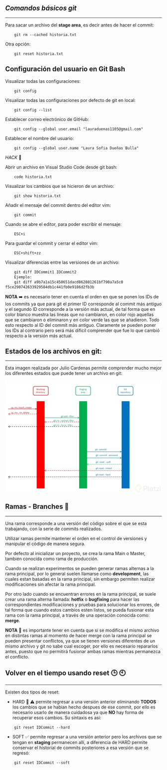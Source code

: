 ## *Comandos básicos git*
---
Para sacar un archivo del **stage area**, es decir antes de hacer el commit:

```
	git rm --cached historia.txt
```

Otra opción:

```
	git reset historia.txt
```

## Configuración del usuario en Git Bash

Visualizar todas las configuraciones:

```
	git config
```

Visualizar todas las configuraciones por defecto de git en local:

```
	git config --list
```

Establecer correo electrónico de GitHub:

```
	git config --global user.email "lauraduenas1105@gmail.com"
```

Establecer el nombre del usuario:

```
	git config --global user.name "Laura Sofia Dueñas Bulla"
```

*HACK* :dizzy:

Abrir un archivo en Visual Studio Code desde git bash:

```
	code historia.txt
```

Visualizar los cambios que se hicieron de un archivo:

```
	git show historia.txt
```

Añadir el mensaje del commit dentro del editor vim:

```
	git commit
```

Cuando se abre el editor, para poder escribir el mensaje:

```
	ESC+i
```

Para guardar el commit y cerrar el editor vim:

```
	ESC+shift+zz
```

Visualizar diferencias entre las versiones de un archivo:

```
	git diff IDCommit1 IDCommit2
    Ejemplo:
    git diff a9b7a1a15c450651dacd862801261bf790a7a5c0 f5ce290742633929584db1c441fb0e9186d2fb3b
```

**NOTA** :arrow_right: es necesario tener en cuenta el orden en que se ponen los IDs de los commits ya que para git el primer ID corresponde al commit más antiguo y el segundo ID corresponde a la versión más actual, de tal forma que en color blanco muestra las lineas que no cambiaron, en color rojo aquellas que se cambiaron o eliminaron y en color verde las que se añadieron. Todo esto respecto al ID del commit más antiguo. Claramente se pueden poner los IDs al contrario pero será más dificil comprender que fue lo que cambió respecto a la versión más actual. 

## Estados de los archivos en git:
---
Esta imagen realizada por Julio Cardenas permite comprender mucho mejor los diferentes estados que puede tener un archivo en git:

<img src="https://github.com/lsofiadb/Curso-Profesional-Git-GitHub/blob/main/Imagenes/EstadosArchivosGitFuenteJulioCardenas.jpg" width="750px">


## Ramas - Branches :herb:
---
Una rama corresponde a una versión del código sobre el que se esta trabajando, con la serie de commits realizados.

Utilizar ramas permite mantener el orden en el control de versiones y manipular el código de manera segura.

Por defecto al inicializar un proyecto, se crea la rama Main o Master, también conocida como rama de producción.

Cuando se realizan experimentos se pueden generar ramas alternas a la rama principal, por lo general suelen llamarse como **development**, las cuales estan basadas en la rama principal, sin embargo permiten realizar modificaciones sin afectar la rama principal. 


Por otro lado cuando se encuentran errores en la rama principal, se suele crear una rama alterna llamada: **hotfix** o **bugfixing** para hacer las correspondientes modificaciones y pruebas para solucionar los errores, de tal forma que cuando estos cambios esten listos, se pueda fusionar esta rama con la rama principal, a través de una operación conocida como: **merge**.


**NOTA** :rotating_light: es importante tener en cuenta que si se modifica el mismo archivo en distintas ramas al momento de hacer merge con la rama principal se pueden presentar conflictos, ya que se tienen versiones diferentes de un mismo archivo y git no sabe cual escoger, por ello es necesario repararlos antes, puesto que no permitirá fusionar ambas ramas mientras permanezca el conflicto. 

## Volver en el tiempo usando reset :clock3: :clock10:
---

Existen dos tipos de reset:

- HARD :triangular_flag_on_post: :warning: permite regresar a una versión anterior eliminando **TODOS** los cambios que se habian hecho despues de ese commit, por ello es necesario usarlo de manera cuidadosa ya que **NO** hay forma de recuperar esos cambios. Su sintaxis es así:

```
	git reset IDCommit --hard
```

- SOFT :white_check_mark: permite regresar a una versión anterior pero los archivos que se tengan en **staging** permanecen allí, a diferencia de HARD permite conservar el historial de commits posteriores a esa versión que se regresó:

```
	git reset IDCommit --soft
```